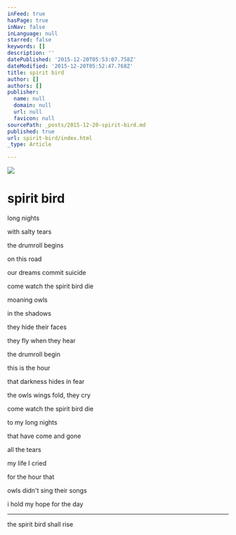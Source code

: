 ```yaml
---
inFeed: true
hasPage: true
inNav: false
inLanguage: null
starred: false
keywords: []
description: ''
datePublished: '2015-12-20T05:53:07.758Z'
dateModified: '2015-12-20T05:52:47.768Z'
title: spirit bird
author: []
authors: []
publisher:
  name: null
  domain: null
  url: null
  favicon: null
sourcePath: _posts/2015-12-20-spirit-bird.md
published: true
url: spirit-bird/index.html
_type: Article

---
```

![](https://the-grid-user-content.s3-us-west-2.amazonaws.com/08aa87bd-ed16-43ff-a761-b7502b1389fa.gif)

# spirit bird

long nights

with salty tears

the drumroll begins

on this road

our dreams commit suicide

come watch the spirit bird die

moaning owls

in the shadows

they hide their faces

they fly when they hear

the drumroll begin

this is the hour

that darkness hides in fear

the owls wings fold, they cry

come watch the spirit bird die

to my long nights

that have come and gone

all the tears

my life I cried

for the hour that

owls didn't sing their songs

i hold my hope for the day

____

the spirit bird shall rise
